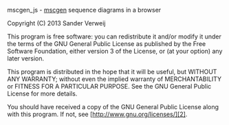 mscgen_js - [mscgen][1] sequence diagrams in a browser

Copyright (C) 2013 Sander Verweij

This program is free software: you can redistribute it and/or modify
it under the terms of the GNU General Public License as published by
the Free Software Foundation, either version 3 of the License, or
(at your option) any later version.

This program is distributed in the hope that it will be useful,
but WITHOUT ANY WARRANTY; without even the implied warranty of
MERCHANTABILITY or FITNESS FOR A PARTICULAR PURPOSE.  See the
GNU General Public License for more details.

You should have received a copy of the GNU General Public License
along with this program.  If not, see [http://www.gnu.org/licenses/][2].

[1]: http://www.mcternan.me.uk/mscgen/index.html
[2]: http://www.gnu.org/licenses/
